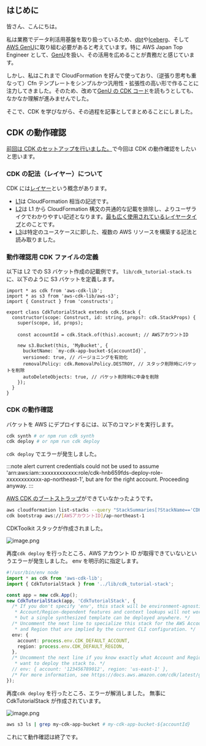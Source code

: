 ## はじめに

皆さん、こんにちは。

私は業務でデータ利活用基盤を取り扱っているため、[dbt](https://www.getdbt.com/)や[Iceberg](https://iceberg.apache.org/)、そして[AWS GenU](https://aws-samples.github.io/generative-ai-use-cases-jp/)に取り組む必要があると考えています。特に AWS Japan Top Engineer として、[GenU](https://aws-samples.github.io/generative-ai-use-cases-jp/)を扱い、その活用を広めることが責務だと感じています。

しかし、私はこれまで CloudFormation を好んで使っており、（逆張り思考も重なって）Cfn テンプレートをシンプルかつ汎用性・拡張性の高い形で作ることに注力してきました。そのため、改めて[GenU の CDK コード](https://github.com/aws-samples/generative-ai-use-cases-jp/tree/main/packages/cdk)を読もうとしても、なかなか理解が進みませんでした。

そこで、CDK を学びながら、その過程を記事としてまとめることにしました。

## CDK の動作確認

[前回は CDK のセットアップを行いました。](https://qiita.com/siruko/items/fd25fdcf89615cb85262)で今回は CDK の動作確認をしたいと思います。

### CDK の記法（レイヤー）について

CDK には[レイヤー](https://docs.aws.amazon.com/ja_jp/prescriptive-guidance/latest/aws-cdk-layers/introduction.html)という概念があります。

- [L1](https://docs.aws.amazon.com/ja_jp/prescriptive-guidance/latest/aws-cdk-layers/layer-1.html)は CloudFormation 相当の記述です。
- [L2](https://docs.aws.amazon.com/ja_jp/prescriptive-guidance/latest/aws-cdk-layers/layer-2.html)は L1 から CloudFormation 構文の共通的な記載を排除し、よりユーザライクでわかりやすい記述となります。[最も広く使用されているレイヤータイプ](https://docs.aws.amazon.com/cdk/v2/guide/constructs.html#constructs_lib_levels)とのことです。
- [L3](https://docs.aws.amazon.com/ja_jp/prescriptive-guidance/latest/aws-cdk-layers/layer-3.html)は特定のユースケースに即した、複数の AWS リソースを構築する記法と読み取りました。

### 動作確認用 CDK ファイルの定義

以下は L2 での S3 バケット作成の記載例です。
`lib/cdk_tutorial-stack.ts` に、以下のように S3 バケットを定義します。

```typescript: lib/cdk_tutorial-stack.ts
import * as cdk from 'aws-cdk-lib';
import * as s3 from 'aws-cdk-lib/aws-s3';
import { Construct } from 'constructs';

export class CdkTutorialStack extends cdk.Stack {
  constructor(scope: Construct, id: string, props?: cdk.StackProps) {
    super(scope, id, props);

    const accountId = cdk.Stack.of(this).account; // AWSアカウントID

    new s3.Bucket(this, 'MyBucket', {
      bucketName: `my-cdk-app-bucket-${accountId}`,
      versioned: true, // バージョニングを有効化
      removalPolicy: cdk.RemovalPolicy.DESTROY, // スタック削除時にバケットを削除
      autoDeleteObjects: true, // バケット削除時に中身を削除
    });
  }
}
```

### CDK の動作確認

バケットを AWS にデプロイするには、以下のコマンドを実行します。

```bash
cdk synth # or npm run cdk synth
cdk deploy # or npm run cdk deploy
```

`cdk deploy` でエラーが発生しました。

:::note alert
current credentials could not be used to assume 'arn:aws:iam::xxxxxxxxxxxx:role/cdk-hnb659fds-deploy-role-xxxxxxxxxxxx-ap-northeast-1', but are for the right account. Proceeding anyway.
:::

[AWS CDK のブートストラップ](https://docs.aws.amazon.com/ja_jp/cdk/v2/guide/bootstrapping-env.html)ができていなかったようです。

```bash
aws cloudformation list-stacks --query "StackSummaries[?StackName=='CDKToolkit']" # 空
cdk bootstrap aws://[AWSアカウントID]/ap-northeast-1
```

CDKToolkit スタックが作成されました。

![image.png](https://qiita-image-store.s3.ap-northeast-1.amazonaws.com/0/217144/4bfd3e12-6e2a-442c-ab52-51cfe65f6225.png)

再度`cdk deploy` を行ったところ、AWS アカウント ID が取得できていないというエラーが発生しました。
env を明示的に指定します。

```typescript:bin/cdk_tutorial.ts
#!/usr/bin/env node
import * as cdk from 'aws-cdk-lib';
import { CdkTutorialStack } from '../lib/cdk_tutorial-stack';

const app = new cdk.App();
new CdkTutorialStack(app, 'CdkTutorialStack', {
  /* If you don't specify 'env', this stack will be environment-agnostic.
   * Account/Region-dependent features and context lookups will not work,
   * but a single synthesized template can be deployed anywhere. */
  /* Uncomment the next line to specialize this stack for the AWS Account
   * and Region that are implied by the current CLI configuration. */
  env: {
    account: process.env.CDK_DEFAULT_ACCOUNT,
    region: process.env.CDK_DEFAULT_REGION,
  },
  /* Uncomment the next line if you know exactly what Account and Region you
   * want to deploy the stack to. */
  // env: { account: '123456789012', region: 'us-east-1' },
  /* For more information, see https://docs.aws.amazon.com/cdk/latest/guide/environments.html */
});
```

再度`cdk deploy` を行ったところ、エラーが解消しました。
無事に CdkTutorialStack が作成されています。

![image.png](https://qiita-image-store.s3.ap-northeast-1.amazonaws.com/0/217144/067fde07-c73c-4bf6-a0e8-905874fd77ba.png)

```bash
aws s3 ls | grep my-cdk-app-bucket # my-cdk-app-bucket-${accountId}
```

これにて動作確認は終了です。
